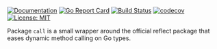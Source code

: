 [![Documentation](https://godoc.org/github.com/nofeaturesonlybugs/call?status.svg)](http://godoc.org/github.com/nofeaturesonlybugs/call)
[![Go Report Card](https://goreportcard.com/badge/github.com/nofeaturesonlybugs/call)](https://goreportcard.com/report/github.com/nofeaturesonlybugs/call)
[![Build Status](https://travis-ci.com/nofeaturesonlybugs/call.svg?branch=master)](https://travis-ci.com/nofeaturesonlybugs/call)
[![codecov](https://codecov.io/gh/nofeaturesonlybugs/call/branch/master/graph/badge.svg)](https://codecov.io/gh/nofeaturesonlybugs/call)
[![License: MIT](https://img.shields.io/badge/License-MIT-yellow.svg)](https://opensource.org/licenses/MIT)

Package `call` is a small wrapper around the official reflect package that eases dynamic method calling on Go types.
